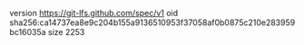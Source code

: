version https://git-lfs.github.com/spec/v1
oid sha256:ca14737ea8e9c204b155a9136510953f37058af0b0875c210e283959bc16035a
size 2253
